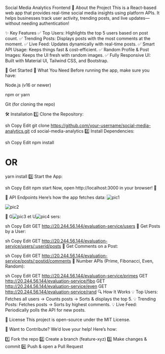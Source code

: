 Social Media Analytics Frontend
🌟 About the Project
This is a React-based web app that provides real-time social media insights using platform APIs. It helps businesses track user activity, trending posts, and live updates—without needing authentication!

✨ Key Features
✅ Top Users: Highlights the top 5 users based on post count.
✅ Trending Posts: Displays posts with the most comments at the moment.
✅ Live Feed: Updates dynamically with real-time posts.
✅ Smart API Usage: Keeps things fast & cost-efficient.
✅ Random Profile & Post Images: Keeps the UI fresh with random images.
✅ Fully Responsive UI: Built with Material UI, Tailwind CSS, and Bootstrap.

🚀 Get Started
🔧 What You Need
Before running the app, make sure you have:

Node.js (v16 or newer)

npm or yarn

Git (for cloning the repo)

🛠 Installation
1️⃣ Clone the Repository:

sh
Copy
Edit
git clone https://github.com/your-username/social-media-analytics.git
cd social-media-analytics
2️⃣ Install Dependencies:

sh
Copy
Edit
npm install
# OR
yarn install
3️⃣ Start the App:

sh
Copy
Edit
npm start
Now, open http://localhost:3000 in your browser! 🎉

📡 API Endpoints
Here’s how the app fetches data:
![pic1](https://github.com/user-attachments/assets/5004207a-cfc5-4105-89af-de3d30e7931b)

![pic2](https://github.com/user-attachments/assets/ed9d90c2-306a-47c0-9ea5-7989bfd3b64d)

🔹 G![pic3](https://github.com/user-attachments/assets/50c6c116-6f62-4a6c-be32-9c19ca596379)
et U![pic4](https://github.com/user-attachments/assets/4649e2e1-e35f-4a39-a5a5-ba70dbcfe24a)
sers:

sh
Copy
Edit
GET http://20.244.56.144/evaluation-service/users
🔹 Get Posts by a User:

sh
Copy
Edit
GET http://20.244.56.144/evaluation-service/users/:userid/posts
🔹 Get Comments on a Post:

sh
Copy
Edit
GET http://20.244.56.144/evaluation-service/posts/:postid/comments
🔹 Number APIs (Prime, Fibonacci, Even, Random):

sh
Copy
Edit
GET http://20.244.56.144/evaluation-service/primes
GET http://20.244.56.144/evaluation-service/fibo
GET http://20.244.56.144/evaluation-service/even
GET http://20.244.56.144/evaluation-service/rand
🔍 How It Works
💡 Top Users: Fetches all users → Counts posts → Sorts & displays the top 5.
💡 Trending Posts: Fetches posts → Sorts by highest comments.
💡 Live Feed: Periodically polls the API for new posts.

📜 License
This project is open-source under the MIT License.

🤝 Want to Contribute?
We’d love your help! Here’s how:

1️⃣ Fork the repo
2️⃣ Create a branch (feature-xyz)
3️⃣ Make changes & commit
4️⃣ Push & open a Pull Request
